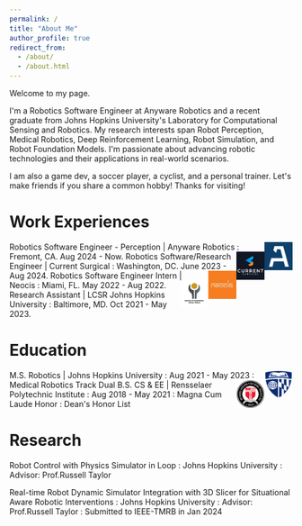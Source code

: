 ```yaml
---
permalink: /
title: "About Me"
author_profile: true
redirect_from: 
  - /about/
  - /about.html
---
```



Welcome to my page. 

I'm a Robotics Software Engineer at Anyware Robotics and a recent graduate from Johns Hopkins University's Laboratory for Computational Sensing and Robotics. My research interests span Robot Perception, Medical Robotics, Deep Reinforcement Learning, Robot Simulation, and Robot Foundation Models. I'm passionate about advancing robotic technologies and their applications in real-world scenarios. 

I am also a game dev, a soccer player, a cyclist, and a personal trainer. Let's make friends if you share a common hobby! Thanks for visiting!

Work Experiences
======
<img align="right" width="50" height="50" src="images/anyware_robotics_logo.png">
Robotics Software Engineer - Perception | Anyware Robotics
:  Fremont, CA.  Aug 2024 - Now.

<img align="right" width="50" height="50" src="images/current_surgical_logo.jpg">
Robotics Software/Research Engineer | Current Surgical
:  Washington, DC.  June 2023 - Aug 2024.

<img align="right" width="50" height="50" src="images/neocis_logo.jpg">
Robotics Software Engineer Intern | Neocis
:  Miami, FL. May 2022 - Aug 2022.

<img align="right" width="50" height="50" src="images/lcsr_logo.jpg">
Research Assistant | LCSR Johns Hopkins University 
:  Baltimore, MD. Oct 2021 - May 2023.


Education
======

<img align="right" width="50" height="50" src="images/jhu_logo.png">
M.S. Robotics | Johns Hopkins University
:  Aug 2021 - May 2023
:  Medical Robotics Track

<img align="right" width="50" height="50" src="images/Rensselaer_logo.svg.png">
Dual B.S. CS & EE | Rensselaer Polytechnic Institute
:  Aug 2018 - May 2021
:  Magna Cum Laude Honor
:  Dean's Honor List


Research
======

Robot Control with Physics Simulator in Loop
:  Johns Hopkins University
:  Advisor: Prof.Russell Taylor

Real-time Robot Dynamic Simulator Integration with 3D Slicer for Situational Aware Robotic Interventions
:  Johns Hopkins University
:  Advisor: Prof.Russell Taylor
:  Submitted to IEEE-TMRB in Jan 2024








